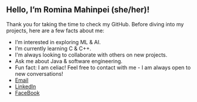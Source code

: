 ## Hello, I’m Romina Mahinpei (she/her)!
Thank you for taking the time to check my GitHub. Before diving into my projects, here are a few facts about me:
- I’m interested in exploring ML & AI.
- I’m currently learning C & C++.
- I'm always looking to collaborate with others on new projects.
- Ask me about Java & software engineering.
- Fun fact: I am celiac!
Feel free to contact with me - I am always open to new conversations!
- [Email](mailto:[romina.mahinpei@yahoo.com])
- [LinkedIn](https://www.linkedin.com/in/romina-mahinpei/)
- [FaceBook](https://www.facebook.com/Romina.Mahinpei")

<!---
rmahinpei/rmahinpei is a ✨ special ✨ repository because its `README.md` (this file) appears on your GitHub profile.
You can click the Preview link to take a look at your changes.
--->
